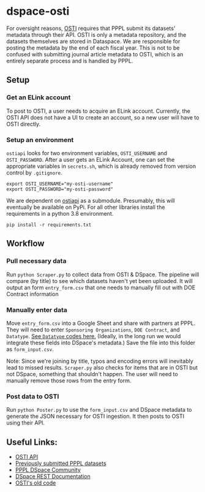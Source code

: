 # dspace-osti 

For oversight reasons, [OSTI](https://www.osti.gov/) requires that PPPL submit its datasets' metadata through their API. OSTI is only a metadata repository, and the datasets themselves are stored in Dataspace. We are responsible for posting the metadata by the end of each fiscal year. This is not to be confused with submitting journal article metadata to OSTI, which is an entirely separate process and is handled by PPPL.

## Setup

### Get an ELink account

To post to OSTI, a user needs to acquire an ELink account. Currently, the OSTI API does not have a UI to create an account, so a new user will have to OSTI directly.

### Setup an environment
`ostiapi` looks for two environment variables, `OSTI_USERNAME` and `OSTI_PASSWORD`. After a user gets an ELink Account, one can set the appropriate variables in `secrets.sh`, which is already removed from version control by `.gitignore`.

```
export OSTI_USERNAME="my-osti-username"
export OSTI_PASSWORD="my-osti-password"
```

We are dependent on [ostiapi](https://github.com/doecode/ostiapi) as a submodule. Presumably, this will eventually be available on PyPi. For all other libraries install the requirements in a python 3.8 environment.

```
pip install -r requirements.txt
```

## Workflow

### Pull necessary data

Run `python Scraper.py` to collect data from OSTI & DSpace. The pipeline will compare (by title) to see which datasets haven't yet been uploaded. It will output an form `entry_form.csv` that one needs to manually fill out with DOE Contract information 

### Manually enter data

Move `entry_form.csv` into a Google Sheet and share with partners at PPPL. They will need to enter `Sponsoring Organizations`, `DOE Contract`, and `Datatype`. [See `Datatype` codes here.](https://github.com/doecode/ostiapi#data-set-content-type-values) (Ideally, in the long run we would integrate these fields into DSpace's metadata.) Save the file into this folder as `form_input.csv`.

Note: Since we're joining by title, typos and encoding errors will inevitably lead to missed results. `Scraper.py` also checks for items that are in OSTI but not DSpace, something that shouldn't happen. The user will need to manually remove those rows from the entry form.

### Post data to OSTI

Run `python Poster.py` to use the `form_input.csv` and DSpace metadata to generate the JSON necessary for OSTI ingestion. It then posts to OSTI using their API.


## Useful Links:

- [OSTI API](https://www.osti.gov/elink/241-6api.jsp)
- [Previously submitted PPPL datasets](https://www.osti.gov/dataexplorer/api/v1/records?site_ownership_code=PPPL)
- [PPPL DSpace Community](https://dataspace.princeton.edu/handle/88435/dsp01pz50gz45g)
- [DSpace REST Documentation](https://dataspace.princeton.edu/rest/)
- [OSTI's old code](https://github.com/doecode/dspace)
